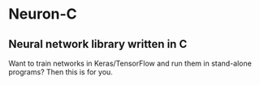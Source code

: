 # Neuron-C
## Neural network library written in C

Want to train networks in Keras/TensorFlow and run them in stand-alone programs? Then this is for you.

